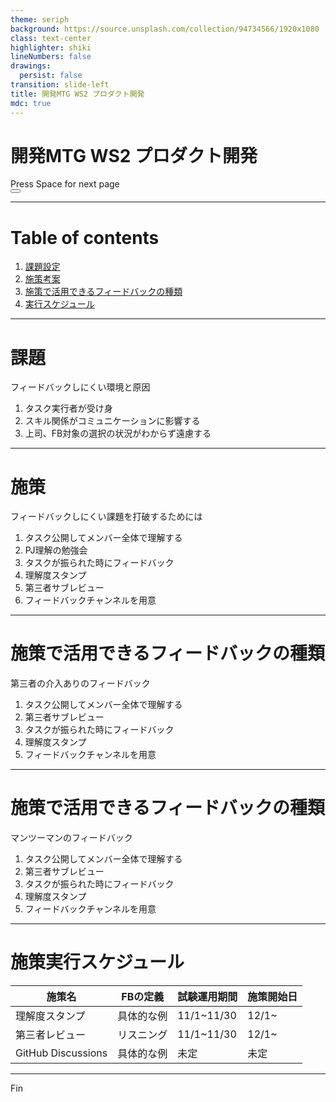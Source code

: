```yaml
---
theme: seriph
background: https://source.unsplash.com/collection/94734566/1920x1080
class: text-center
highlighter: shiki
lineNumbers: false
drawings:
  persist: false
transition: slide-left
title: 開発MTG WS2 プロダクト開発
mdc: true
---
```


# 開発MTG WS2 プロダクト開発

<div class="pt-12">
  <span @click="$slidev.nav.next" class="px-2 py-1 rounded cursor-pointer" hover="bg-white bg-opacity-10">
    Press Space for next page <carbon:arrow-right class="inline"/>
  </span>
</div>

<div class="abs-br m-6 flex gap-2">
  <button @click="$slidev.nav.openInEditor()" title="Open in Editor" class="text-xl slidev-icon-btn opacity-50 !border-none !hover:text-white">
    <carbon:edit />
  </button>
  <a href="https://github.com/slidevjs/slidev" target="_blank" alt="GitHub" title="Open in GitHub"
    class="text-xl slidev-icon-btn opacity-50 !border-none !hover:text-white">
    <carbon-logo-github />
  </a>
</div>

<!--
The last comment block of each slide will be treated as slide notes. It will be visible and editable in Presenter Mode along with the slide. [Read more in the docs](https://sli.dev/guide/syntax.html#notes)
-->

---

# Table of contents

<ol>
    <li><a href="/3">課題設定</a></li>
    <li><a href="/4">施策考案</a></li>
    <li><a href="/5">施策で活用できるフィードバックの種類</a></li>
    <li><a href="/7">実行スケジュール</a></li>
</ol>

---

# 課題

フィードバックしにくい環境と原因

<div class="mt-10 text-2xl">
  <ol>
    <li>タスク実行者が受け身</li>
    <li>スキル関係がコミュニケーションに影響する</li>
    <li>上司、FB対象の選択の状況がわからず遠慮する</li>
  </ol>
</div>

---

# 施策

フィードバックしにくい課題を打破するためには

<div class="mt-10 text-2xl">
  <ol>
    <li>タスク公開してメンバー全体で理解する</li>
    <li>PJ理解の勉強会</li>
    <li>タスクが振られた時にフィードバック</li>
    <li>理解度スタンプ</li>
    <li>第三者サブレビュー</li>
    <li>フィードバックチャンネルを用意</li>
  </ol>
</div>

---

# 施策で活用できるフィードバックの種類

第三者の介入ありのフィードバック

<div class="mt-10 text-2xl">
  <ol>
    <li>タスク公開してメンバー全体で理解する</li>
    <li>第三者サブレビュー</li>
    <li>タスクが振られた時にフィードバック</li>
    <li class="opacity-30">理解度スタンプ</li>
    <li class="opacity-30">フィードバックチャンネルを用意</li>
  </ol>
</div>

---

# 施策で活用できるフィードバックの種類

マンツーマンのフィードバック

<div class="mt-10 text-2xl">
  <ol>
    <li class="opacity-30">タスク公開してメンバー全体で理解する</li>
    <li class="opacity-30">第三者サブレビュー</li>
    <li class="opacity-30">タスクが振られた時にフィードバック</li>
    <li>理解度スタンプ</li>
    <li>フィードバックチャンネルを用意</li>
  </ol>
</div>

---

# 施策実行スケジュール

| 施策名             | FBの定義   | 試験運用期間 | 施策開始日 |
| ------------------ | ---------- | ------------ | ---------- |
| 理解度スタンプ     | 具体的な例 | 11/1~11/30   | 12/1~      |
| 第三者レビュー     | リスニング | 11/1~11/30   | 12/1~      |
| GitHub Discussions | 具体的な例 | 未定         | 未定       |

---

<div class="w-full h-full flex place-content-center items-center text-8xl">Fin</div>
